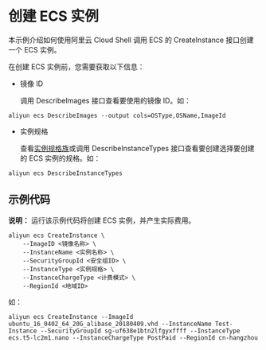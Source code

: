 # 创建 ECS 实例

本示例介绍如何使用阿里云 Cloud Shell 调用 ECS 的 CreateInstance 接口创建一个 ECS 实例。

在创建 ECS 实例前，您需要获取以下信息：

- 镜像 ID

    调用 DescribeImages 接口查看要使用的镜像 ID。如：
```
aliyun ecs DescribeImages --output cols=OSType,OSName,ImageId
```

- 实例规格

    查看[实例规格族](https://help.aliyun.com/document_detail/25378.html)或调用 DescribeInstanceTypes 接口查看要创建选择要创建的 ECS 实例的规格。如：

```
aliyun ecs DescribeInstanceTypes
```

## 示例代码

**说明：** 运行该示例代码将创建 ECS 实例，并产生实际费用。

```
aliyun ecs CreateInstance \
    --ImageID <镜像名称> \
    --InstanceName <实例名称> \
    --SecurityGroupId <安全组ID> \
    --InstanceType <实例规格> \
    --InstanceChargeType <计费模式> \
    --RegionId <地域ID>
```
如：
```
aliyun ecs CreateInstance --ImageId ubuntu_16_0402_64_20G_alibase_20180409.vhd --InstanceName Test-Instance --SecurityGroupId sg-uf638e1btn2lfgyxffff --InstanceType ecs.t5-lc2m1.nano --InstanceChargeType PostPaid --RegionId cn-hangzhou
```
